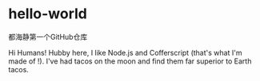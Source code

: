 # hello-world
都海静第一个GitHub仓库


Hi Humans!
Hubby here, I like Node.js and Cofferscript (that's what I'm made of !).
I've had tacos on the moon and find them far superior to Earth tacos.

